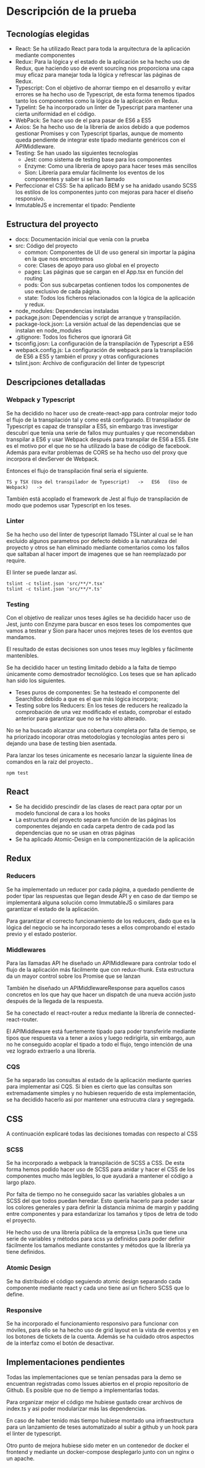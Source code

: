 # Descripción de la prueba

## Tecnologías elegidas
- React: Se ha utilizado React para toda la arquitectura de la aplicación mediante componentes
- Redux: Para la lógica y el estado de la aplicación se ha hecho uso de Redux, que haciendo uso de event sourcing nos proporciona una capa muy eficaz para manejar toda la lógica y refrescar las páginas de Redux.
- Typescript: Con el objetivo de ahorrar tiempo en el desarrollo y evitar errores se ha hecho uso de Typescript, de esta forma tenemos tipados tanto los componentes como la lógica de la aplicación en Redux.
- Typelint: Se ha incorporado un linter de Typescript para mantener una cierta uniformidad en el código.
- WebPack: Se hace uso de el para pasar de ES6 a ES5
- Axios: Se ha hecho uso de la librería de axios debido a que podemos gestionar Promises y con Typescript tiparlas, aunque de momento queda pendiente de integrar este tipado mediante genéricos con el APIMiddleware.
- Testing:  Se han usado las siguientes tecnologías
    - Jest: como sistema de testing base para los componentes
    - Enzyme: Como una librería de apoyo para hacer teses más sencillos
    - Sion: Librería para emular fácilmente los eventos de los componentes y saber si se han llamado
- Perfeccionar el CSS: Se ha aplicado BEM y se ha anidado usando SCSS los estilos de los componentes junto con mejoras para hacer el diseño responsivo.
- InmutableJS e incrementar el tipado: Pendiente

## Estructura del proyecto

- docs: Documentación inicial que venía con la prueba
- src: Código del proyecto
    - common: Componentes de UI de uso general sin importar la página en la que nos encontremos
    - core: Clases de apoyo para uso global en el proyecto
    - pages: Las páginas que se cargan en el App.tsx en función del routing
    - pods: Con sus subcarpetas contienen todos los componentes de uso exclusivo de cada página.
    - state: Todos los ficheros relacionados con la lógica de la aplicación y redux.
- node_modules: Dependencias instaladas
- package.json: Dependencias y script de arranque y transpilación.
- package-lock.json: La versión actual de las dependencias que se instalan en node_modules
- .gitignore: Todos los ficheros que ignorará Git
- tsconfig.josn: La configuración de la transpilación de Typescript a ES6
- webpack.config.js: La configuración de webpack para la transpilación de ES6 a ES5 y también el proxy y otras configuraciones
- tslint.json: Archivo de configuración del linter de typescript

## Descripciones detalladas

### Webpack y Typescript

Se ha decidido no hacer uso de create-react-app para controlar mejor todo el flujo de la transpilación tal y como está configurado.
El transpilador de Typescript es capaz de transpilar a ES5, sin embargo tras investigar descubrí que tenía una serie de fallos muy puntuales y que recomendaban transpilar a ES6 y usar Webpack después para transpilar de ES6 a ES5. Este es el motivo por el que no se ha utilizado la base de código de facebook.
Además para evitar problemas de CORS se ha hecho uso del proxy que incorpora el devServer de Webpack.

Entonces el flujo de transpilación final sería el siguiente.

```
TS y TSX (Uso del transpilador de Typescript)   ->   ES6   (Uso de Webpack)   ->
```

También está acoplado el framework de Jest al flujo de transpilación de modo que podemos usar Typescript en los teses.

### Linter
Se ha hecho uso del linter de typescript llamado TSLinter al cual se le han excluido algunos parametros por defecto debido a la naturaleza del proyecto y otros se han eliminado mediante comentarios como los fallos que saltaban al hacer import de imagenes que se han reemplazado por require.


El linter se puede lanzar así.
```
tslint -c tslint.json 'src/**/*.tsx'
tslint -c tslint.json 'src/**/*.ts'
```

### Testing
Con el objetivo de realizar unos teses ágiles se ha decidido hacer uso de Jest, junto con Enzyme para buscar en esos teses los compomentes que vamos a testear y Sion para hacer unos mejores teses de los eventos que mandamos.

El resultado de estas decisiones son unos teses muy legibles y fácilmente mantenibles.

Se ha decidido hacer un testing limitado debido a la falta de tiempo únicamente como demostrador tecnológico. Los teses que se han aplicado han sido los siguientes.

- Teses puros de componentes: Se ha testeado el componente del SearchBox debido a que es el que más lógica incorpora;
- Testing sobre los Reducers: En los  teses de reducers he realizado la comprobación de una vez modificado el estado, comprobar el estado anterior para garantizar que no se ha visto alterado.

No se ha buscado alcanzar una cobertura completa por falta de tiempo, se ha priorizado incoporar otras metodologías y tecnologías antes pero si dejando una base de testing bien asentada.

Para lanzar los teses únicamente es necesario lanzar la siguiente línea de comandos en la raiz del proyecto..

```
npm test
```

## React

- Se ha decidido prescindir de las clases de react para optar por un modelo funcional de cara a los hooks
- La estructura del proyecto separa en función de las páginas los componentes dejando en cada carpeta dentro de cada pod las dependencias que no se usan en otras páginas
- Se ha aplicado Atomic-Design en la componentización de la aplicación


## Redux
### Reducers
Se ha implementado un reducer por cada página, a quedado pendiente de poder tipar las respuestas que llegan desde API y en caso de dar tiempo se implementará alguna solución como ImmutableJS o similares para garantizar el estado de la aplicación.

Para garantizar el correcto funcionamiento de los reducers, dado que es la lógica del negocio se ha incorporado teses a ellos comprobando el estado previo y el estado posterior.

### Middlewares
Para las llamadas API he diseñado un APIMiddleware para controlar todo el flujo de la aplicación más fácilmente que con redux-thunk. Esta estructura da un mayor control sobre los Promise que se lanzan

También he diseñado un APIMiddlewareResponse para aquellos casos concretos en los que hay que hacer un dispatch de una nueva acción justo después de la llegada de la respuesta.

Se ha conectado el react-router a redux mediante la librería de connected-react-router.

El APIMiddleware está fuertemente tipado para poder transferirle mediante tipos que respuesta va a tener a axios y luego redirigirla, sin embargo, aun no he conseguido acoplar el tipado a todo el flujo, tengo intención de una vez logrado extraerlo a una librería.
### CQS
Se ha separado las consultas al estado de la aplicación mediante queries para implementar así CQS. Si bien es cierto que las consultas son extremadamente simples y no hubiesen requerido de esta implementación, se ha decidido hacerlo así por mantener una estrucutra clara y segregada.

## CSS

A continuación explicaré todas las decisiones tomadas con respecto al CSS

### SCSS

Se ha incorporado a webpack la transpilación de SCSS a CSS. De esta forma hemos podido hacer uso de SCSS para anidar y hacer el CSS de los componentes mucho más legibles, lo que ayudará a mantener el código a largo plazo.

Por falta de tiempo no he conseguido sacar las variables globales a un SCSS del que todos puedan heredar. Esto quería hacerlo para poder sacar los colores generales y para definir la distancia mínima de margin y padding entre componentes y para estandarizar los tamaños y tipos de letra de todo el proyecto.

He hecho uso de una librería pública de la empresa Lin3s que tiene una serie de variables y métodos para scss ya definidos para poder definir fácilmente los tamaños mediante constantes y métodos que la librería ya tiene definidos.

### Atomic Design

Se ha distribuido el código seguiendo atomic design separando cada componente mediante react y cada uno tiene así un fichero SCSS que lo define.

### Responsive

Se ha incorporado el funcionamiento responsivo para funcionar con móviles, para ello se ha hecho uso de grid layout en la vista de eventos y en los botones de tickets de la cuenta. Además se ha cuidado otros aspectos de la interfaz como el botón de desactivar.

## Implementaciones pendientes

Todas las implementaciones que se tenían pensadas para la demo se encuentran registradas como Issues abiertos en el propio repositorio de Github. Es posible que no de tiempo a implementarlas todas.

Para organizar mejor el código me hubiese gustado crear archivos de index.ts y así poder modularizar más las dependencias.

En caso de haber tenido más tiempo hubiese montado una infraestructura para un lanzamiento de teses automatizado al subir a github y un hook para el linter de typescript.

Otro punto de mejora hubiese sido meter en un contenedor de docker el frontend y mediante un docker-compose desplegarlo junto con un nginx o un apache.
